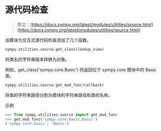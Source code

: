 # 源代码检查

> 原文：[https://docs.sympy.org/latest/modules/utilities/source.html](https://docs.sympy.org/latest/modules/utilities/source.html)

该模块为交互式源代码检查添加了几个函数。

```py
sympy.utilities.source.get_class(lookup_view)
```

将类名的字符串版本转换为对象。

例如，get_class('sympy.core.Basic') 将返回位于 sympy.core 模块中的 Basic 类。

```py
sympy.utilities.source.get_mod_func(callback)
```

将类的字符串路径分割为模块的字符串路径和类的名称。

示例

```py
>>> from sympy.utilities.source import get_mod_func
>>> get_mod_func('sympy.core.basic.Basic')
('sympy.core.basic', 'Basic') 
```
